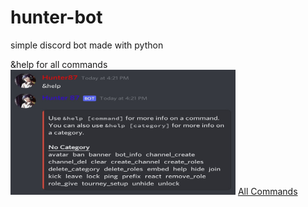 # hunter-bot

simple discord bot made with python

&help for all commands
<img src="resources/images/cmds/help_command.jpg" height="200px" width="360px"/>
<a href="#" >All Commands</a>
<br>

